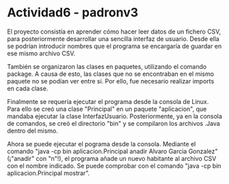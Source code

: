 # Actividad6 - padronv3

El proyecto consistía en aprender cómo hacer leer datos de un fichero CSV, para posteriormente desarrollar una
sencilla interfaz de usuario. Desde ella se podrían introducir nombres que el programa se encargaría de guardar en
ese mismo archivo CSV.

También se organizaron las clases en paquetes, utilizando el comando package. A causa de esto, las clases que
no se encontraban en el mismo paquete no se podían ver entre si. Por ello, fue necesario realizar imports en
cada clase.

Finalmente se requería ejecutar el programa desde la consola de Linux. Para ello se creó una clase "Principal"
en un paquete "aplicacion", que mandaba ejecutar la clase InterfazUsuario. Posteriormente, ya en la consola de
comandos, se creó el directorio "bin" y se compilaron los archivos .Java dentro del mismo.

Ahora se puede ejecutar el pograma desde la consola.
Mediante el comando "java -cp bin aplicacion.Principal anadir Alvaro Garcia Gonzalez" (¡"anadir" con "n"!), el programa añade un
nuevo habitante al archivo CSV con el nombre indicado.
Se puede comprobar con el comando "java -cp bin aplicacion.Principal mostrar".
